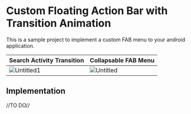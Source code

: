 # Custom Floating Action Bar with Transition Animation

This is a sample project to implement a custom FAB menu to your android application.

| Search Activity Transition | Collapsable FAB Menu |
| ------ | ------ |
| ![Untitled1](https://user-images.githubusercontent.com/16313464/156439923-48fed98a-13b1-40db-a449-119c03950e76.gif) |![Untitled](https://user-images.githubusercontent.com/16313464/156439933-51491021-b31f-418c-b8b0-b46874274fe7.gif) |

## Implementation

//TO DO//

